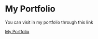 <h1>My Portfolio</h1>
<p>You can visit in my portfolio through this link</p>
<a href=" https://shrishti-04.github.io/MyPortfolio/">My Portfolio</a>
